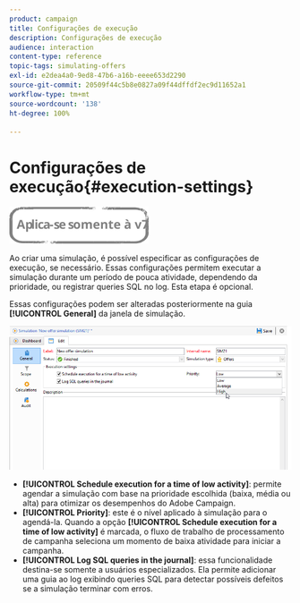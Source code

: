 ```yaml
---
product: campaign
title: Configurações de execução
description: Configurações de execução
audience: interaction
content-type: reference
topic-tags: simulating-offers
exl-id: e2dea4a0-9ed8-47b6-a16b-eeee653d2290
source-git-commit: 20509f44c5b8e0827a09f44dffdf2ec9d11652a1
workflow-type: tm+mt
source-wordcount: '138'
ht-degree: 100%

---
```


# Configurações de execução{#execution-settings}

![](../../assets/v7-only.svg)

Ao criar uma simulação, é possível especificar as configurações de execução, se necessário. Essas configurações permitem executar a simulação durante um período de pouca atividade, dependendo da prioridade, ou registrar queries SQL no log. Esta etapa é opcional.

Essas configurações podem ser alteradas posteriormente na guia **[!UICONTROL General]** da janela de simulação.

![](assets/offer_simulation_008.png)

* **[!UICONTROL Schedule execution for a time of low activity]**: permite agendar a simulação com base na prioridade escolhida (baixa, média ou alta) para otimizar os desempenhos do Adobe Campaign.
* **[!UICONTROL Priority]**: este é o nível aplicado à simulação para o agendá-la. Quando a opção **[!UICONTROL Schedule execution for a time of low activity]** é marcada, o fluxo de trabalho de processamento de campanha seleciona um momento de baixa atividade para iniciar a campanha.
* **[!UICONTROL Log SQL queries in the journal]**: essa funcionalidade destina-se somente a usuários especializados. Ela permite adicionar uma guia ao log exibindo queries SQL para detectar possíveis defeitos se a simulação terminar com erros.
